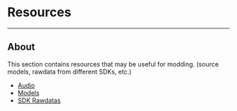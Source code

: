 # Resources

___

## About

This section contains resources that may be useful for modding. (source models, rawdata from different SDKs, etc.)

- [Audio](audio.md)
- [Models](models-objects-locations.md)
- [SDK Rawdatas](sdk-rawdatas.md)

